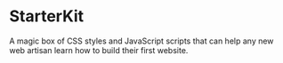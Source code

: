# StarterKit
A magic box of CSS styles and JavaScript scripts that can help any new web artisan learn how to build their first website.
